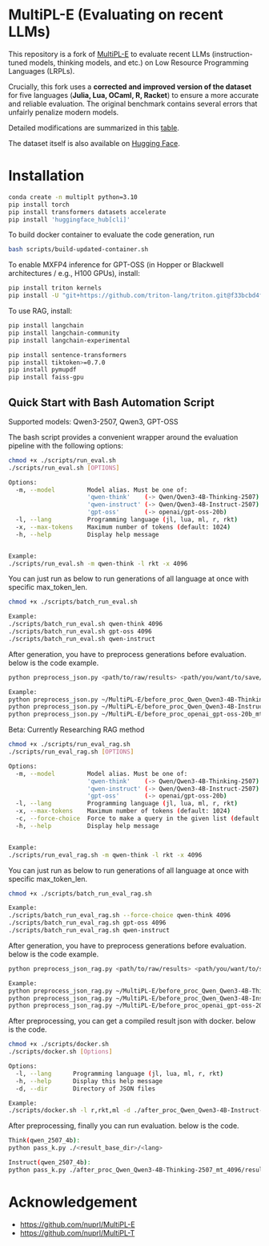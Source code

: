 # MultiPL-E (Evaluating on recent LLMs)

This repository is a fork of [MultiPL-E](https://github.com/nuprl/MultiPL-E) to evaluate recent LLMs (instruction-tuned models, thinking models, and etc.) on Low Resource Programming Languages (LRPLs).

Crucially, this fork uses a **corrected and improved version of the dataset** for five languages (**Julia, Lua, OCaml, R, Racket**) to ensure a more accurate and reliable evaluation. The original benchmark contains several errors that unfairly penalize modern models.

Detailed modifications are summarized in this [table](https://docs.google.com/spreadsheets/d/1lnDubSv39__ZuSFmnnXoXCUuPS85jcFScS9hlzI9ohI/edit?usp=sharing).

The dataset itself is also available on [Hugging Face](https://huggingface.co/datasets/jsbyun121/MultiPL-E-fixed).

# Installation

```bash
conda create -n multiplt python=3.10
pip install torch
pip install transformers datasets accelerate
pip install 'huggingface_hub[cli]'
```

To build docker container to evaluate the code generation, run
```bash
bash scripts/build-updated-container.sh
```

To enable MXFP4 inference for GPT-OSS (in Hopper or Blackwell architectures / e.g., H100 GPUs), install:
```bash
pip install triton kernels
pip install -U "git+https://github.com/triton-lang/triton.git@f33bcbd4f1051d0d9ea3fdfc0b2e68f53ededfe4#subdirectory=python/triton_kernels"
```

To use RAG, install:
```bash
pip install langchain
pip install langchain-community
pip install langchain-experimental

pip install sentence-transformers
pip install tiktoken>=0.7.0
pip install pymupdf
pip install faiss-gpu
```

## Quick Start with Bash Automation Script

Supported models: Qwen3-2507, Qwen3, GPT-OSS

The bash script provides a convenient wrapper around the evaluation pipeline with the following options:

```bash
chmod +x ./scripts/run_eval.sh
./scripts/run_eval.sh [OPTIONS]

Options:
  -m, --model         Model alias. Must be one of:
                      'qwen-think'    (-> Qwen/Qwen3-4B-Thinking-2507)
                      'qwen-instruct' (-> Qwen/Qwen3-4B-Instruct-2507)
                      'gpt-oss'       (-> openai/gpt-oss-20b)
  -l, --lang          Programming language (jl, lua, ml, r, rkt)
  -x, --max-tokens    Maximum number of tokens (default: 1024)
  -h, --help          Display help message


Example:
./scripts/run_eval.sh -m qwen-think -l rkt -x 4096

```

You can just run as below to run generations of all language at once with specific max_token_len.

```bash
chmod +x ./scripts/batch_run_eval.sh

Example:
./scripts/batch_run_eval.sh qwen-think 4096
./scripts/batch_run_eval.sh gpt-oss 4096
./scripts/batch_run_eval.sh qwen-instruct

```

After generation, you have to preprocess generations before evaluation. below is the code example.

```bash
python preprocess_json.py <path/to/raw/results> <path/you/want/to/save/results> --model <model_type>

Example:
python preprocess_json.py ~/MultiPL-E/before_proc_Qwen_Qwen3-4B-Thinking-2507_mt_2048 after_proc_Qwen_Qwen3-4B-Thinking-2507_mt_2048 --model qwen-think
python preprocess_json.py ~/MultiPL-E/before_proc_Qwen_Qwen3-4B-Instruct-2507_mt_1024 after_proc_Qwen_Qwen3-4B-Instruct-2507_mt_1024 --model qwen-instruct
python preprocess_json.py ~/MultiPL-E/before_proc_openai_gpt-oss-20b_mt_4096 after_proc_openai_gpt-oss-20b_mt_4096 --model gpt-oss

```

Beta: Currently Researching RAG method

```bash
chmod +x ./scripts/run_eval_rag.sh
./scripts/run_eval_rag.sh [OPTIONS]

Options:
  -m, --model         Model alias. Must be one of:
                      'qwen-think'    (-> Qwen/Qwen3-4B-Thinking-2507)
                      'qwen-instruct' (-> Qwen/Qwen3-4B-Instruct-2507)
                      'gpt-oss'       (-> openai/gpt-oss-20b)
  -l, --lang          Programming language (jl, lua, ml, r, rkt)
  -x, --max-tokens    Maximum number of tokens (default: 1024)
  -c, --force-choice  Force to make a query in the given list (default: False)
  -h, --help          Display help message


Example:
./scripts/run_eval_rag.sh -m qwen-think -l rkt -x 4096

```

You can just run as below to run generations of all language at once with specific max_token_len.

```bash
chmod +x ./scripts/batch_run_eval_rag.sh

Example:
./scripts/batch_run_eval_rag.sh --force-choice qwen-think 4096
./scripts/batch_run_eval_rag.sh gpt-oss 4096
./scripts/batch_run_eval_rag.sh qwen-instruct

```

After generation, you have to preprocess generations before evaluation. below is the code example.

```bash
python preprocess_json_rag.py <path/to/raw/results> <path/you/want/to/save/results> --model <model_type>

Example:
python preprocess_json_rag.py ~/MultiPL-E/before_proc_Qwen_Qwen3-4B-Thinking-2507_mt_2048_rag_choice after_proc_Qwen_Qwen3-4B-Thinking-2507_mt_2048_rag_choice --model qwen-think
python preprocess_json_rag.py ~/MultiPL-E/before_proc_Qwen_Qwen3-4B-Instruct-2507_mt_1024_rag_no_choice after_proc_Qwen_Qwen3-4B-Instruct-2507_mt_1024_rag_no_choice --model qwen-instruct
python preprocess_json_rag.py ~/MultiPL-E/before_proc_openai_gpt-oss-20b_mt_4096_rag_choice after_proc_openai_gpt-oss-20b_mt_4096_rag_choice --model gpt-oss

```

After preprocessing, you can get a compiled result json with docker.
below is the code.

```bash
chmod +x ./scripts/docker.sh
./scripts/docker.sh [Options]

Options:
  -l, --lang      Programming language (jl, lua, ml, r, rkt)
  -h, --help      Display this help message
  -d, --dir       Directory of JSON files

Example:
./scripts/docker.sh -l r,rkt,ml -d ./after_proc_Qwen_Qwen3-4B-Instruct-2507_mt_1024

```

After preprocessing, finally you can run evaluation. below is the code.

```bash
Think(qwen_2507_4b):
python pass_k.py ./<result_base_dir>/<lang>

Instruct(qwen_2507_4b):
python pass_k.py ./after_proc_Qwen_Qwen3-4B-Thinking-2507_mt_4096/result/<lang>
```


# Acknowledgement 

- https://github.com/nuprl/MultiPL-E
- https://github.com/nuprl/MultiPL-T
